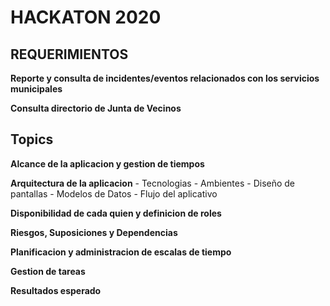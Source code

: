 # HACKATON 2020

## REQUERIMIENTOS

  **Reporte y consulta de incidentes/eventos relacionados con los servicios municipales**
 
  **Consulta directorio de Junta de Vecinos**

## Topics

 **Alcance de la aplicacion y gestion de tiempos**
 
 **Arquitectura de la aplicacion**
    - Tecnologias
    - Ambientes
    - Diseño de pantallas
    - Modelos de Datos
    - Flujo del aplicativo
    
 **Disponibilidad de cada quien y definicion de roles**
 
 **Riesgos, Suposiciones y Dependencias**
 
 **Planificacion y administracion de escalas de tiempo**
 
 **Gestion de tareas**
 
 **Resultados esperado**
